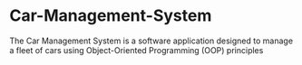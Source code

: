 # Car-Management-System
The Car Management System is a software application designed to manage a fleet of cars using Object-Oriented Programming (OOP) principles
